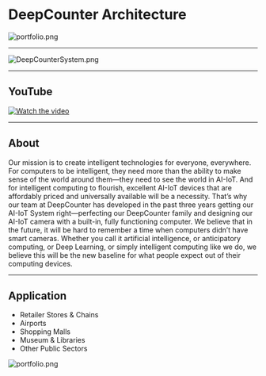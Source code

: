 # DeepCounter Architecture

![portfolio.png](https://github.com/leehaesung/DeepCounter/blob/master/Images/DeepCounter_Arechitecture.png)

***

![DeepCounterSystem.png](https://github.com/leehaesung/DeepCounter/blob/master/Images/DeepCounterSystem.png)

***

## YouTube

[![Watch the video](https://raw.github.com/GabLeRoux/WebMole/master/ressources/WebMole_Youtube_Video.png)](https://youtu.be/xv-a1uk-9GE)

***

## About

Our mission is to create intelligent technologies for everyone, everywhere. For computers to be intelligent, they need more than the ability to make sense of the world around them—they need to see the world in AI-IoT. And for intelligent computing to flourish, excellent AI-IoT devices that are affordably priced and universally available will be a necessity. That’s why our team at DeepCounter has developed in the past three years getting our AI-IoT System right—perfecting our DeepCounter family and designing our AI-IoT camera with a built-in, fully functioning computer. We believe that in the future, it will be hard to remember a time when computers didn’t have smart cameras. Whether you call it artificial intelligence, or anticipatory computing, or Deep Learning, or simply intelligent computing like we do, we believe this will be the new baseline for what people expect out of their computing devices.

***

## Application

* Retailer Stores & Chains
* Airports
* Shopping Malls
* Museum & Libraries
* Other Public Sectors

![portfolio.png](https://github.com/leehaesung/DeepCounter/blob/master/Images/deepcounter.jpg)
